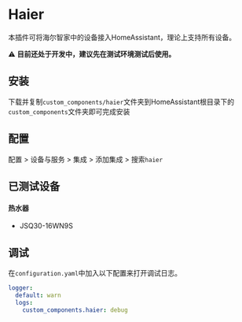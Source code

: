 # Haier

本插件可将海尔智家中的设备接入HomeAssistant，理论上支持所有设备。

⚠️  **目前还处于开发中，建议先在测试环境测试后使用。**

## 安装
下载并复制`custom_components/haier`文件夹到HomeAssistant根目录下的`custom_components`文件夹即可完成安装

## 配置

配置 > 设备与服务 >  集成 >  添加集成 > 搜索`haier`

## 已测试设备

#### 热水器
- JSQ30-16WN9S


## 调试
在`configuration.yaml`中加入以下配置来打开调试日志。

```yaml
logger:
  default: warn
  logs:
    custom_components.haier: debug
```
